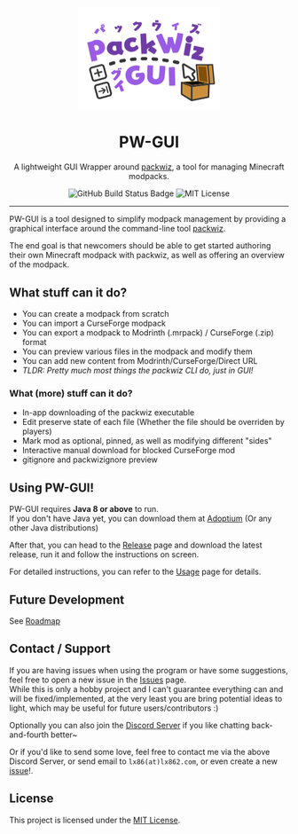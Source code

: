 <div align="center">
    <img src="./assets/pwgui_logo.svg" width="256" alt="PW-GUI Logo">    
    <h1>PW-GUI</h1>
    <p>A lightweight GUI Wrapper around <a href="https://github.com/packwiz/packwiz">packwiz</a>, a tool for managing Minecraft modpacks.</p>
    <img alt="GitHub Build Status Badge" src="https://github.com/Kenny-Hui/PW-GUI/actions/workflows/build.yml/badge.svg">
    <img alt="MIT License" src="https://img.shields.io/github/license/Kenny-Hui/PW-GUI">
</div>

---

PW-GUI is a tool designed to simplify modpack management by providing a graphical interface around the command-line tool [packwiz](https://packwiz.infra.link).

The end goal is that newcomers should be able to get started authoring their own Minecraft modpack with packwiz, as well as offering an overview of the modpack.

## What stuff can it do?
- You can create a modpack from scratch
- You can import a CurseForge modpack
- You can export a modpack to Modrinth (.mrpack) / CurseForge (.zip) format
- You can preview various files in the modpack and modify them
- You can add new content from Modrinth/CurseForge/Direct URL
- *TLDR: Pretty much most things the packwiz CLI do, just in GUI!*

### What (more) stuff can it do?
- In-app downloading of the packwiz executable
- Edit preserve state of each file (Whether the file should be overriden by players)
- Mark mod as optional, pinned, as well as modifying different "sides"
- Interactive manual download for blocked CurseForge mod
- gitignore and packwizignore preview

## Using PW-GUI!
PW-GUI requires **Java 8 or above** to run.  
If you don't have Java yet, you can download them at [Adoptium](https://adoptium.net) (Or any other Java distributions)

After that, you can head to the [Release](https://github.com/Kenny-Hui/PW-GUI/releases) page and download the latest release, run it and follow the instructions on screen.  

For detailed instructions, you can refer to the [Usage](./docs/Usage.md) page for details.

## Future Development
See [Roadmap](./docs/Roadmap.md)

## Contact / Support
If you are having issues when using the program or have some suggestions, feel free to open a new issue in the [Issues](https://github.com/Kenny-Hui/PW-GUI/issues) page.  
While this is only a hobby project and I can't guarantee everything can and will be fixed/implemented, at the very least you are bring potential ideas to light, which may be useful for future users/contributors :)

Optionally you can also join the [Discord Server](https://discord.gg/jzbhWEBFPx) if you like chatting back-and-fourth better~

Or if you'd like to send some love, feel free to contact me via the above Discord Server, or send email to `lx86(at)lx862.com`, or even create a new [issue](https://github.com/Kenny-Hui/PW-GUI/issues)!.

## License
This project is licensed under the [MIT License](./LICENSE).